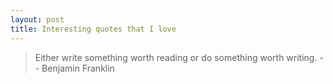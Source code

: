 ```yaml
---
layout: post
title: Interesting quotes that I love
---
```


> Either write something worth reading or do something worth writing. -- Benjamin Franklin

